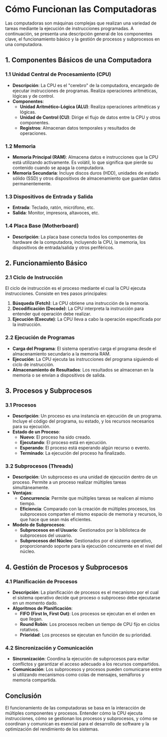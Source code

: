 # Cómo Funcionan las Computadoras

Las computadoras son máquinas complejas que realizan una variedad de tareas mediante la ejecución de instrucciones programadas. A continuación, se presenta una descripción general de los componentes clave, el funcionamiento básico y la gestión de procesos y subprocesos en una computadora.

## 1. Componentes Básicos de una Computadora

### 1.1 Unidad Central de Procesamiento (CPU)

- **Descripción**: La CPU es el "cerebro" de la computadora, encargado de ejecutar instrucciones de programas. Realiza operaciones aritméticas, lógicas y de control.
- **Componentes**:
  - **Unidad Aritmético-Lógica (ALU)**: Realiza operaciones aritméticas y lógicas.
  - **Unidad de Control (CU)**: Dirige el flujo de datos entre la CPU y otros componentes.
  - **Registros**: Almacenan datos temporales y resultados de operaciones.

### 1.2 Memoria

- **Memoria Principal (RAM)**: Almacena datos e instrucciones que la CPU está utilizando activamente. Es volátil, lo que significa que pierde su contenido cuando se apaga la computadora.
- **Memoria Secundaria**: Incluye discos duros (HDD), unidades de estado sólido (SSD) y otros dispositivos de almacenamiento que guardan datos permanentemente.

### 1.3 Dispositivos de Entrada y Salida

- **Entrada**: Teclado, ratón, micrófono, etc.
- **Salida**: Monitor, impresora, altavoces, etc.

### 1.4 Placa Base (Motherboard)

- **Descripción**: La placa base conecta todos los componentes de hardware de la computadora, incluyendo la CPU, la memoria, los dispositivos de entrada/salida y otros periféricos.

## 2. Funcionamiento Básico

### 2.1 Ciclo de Instrucción

El ciclo de instrucción es el proceso mediante el cual la CPU ejecuta instrucciones. Consiste en tres pasos principales:

1. **Búsqueda (Fetch)**: La CPU obtiene una instrucción de la memoria.
2. **Decodificación (Decode)**: La CPU interpreta la instrucción para entender qué operación debe realizar.
3. **Ejecución (Execute)**: La CPU lleva a cabo la operación especificada por la instrucción.

### 2.2 Ejecución de Programas

- **Carga del Programa**: El sistema operativo carga el programa desde el almacenamiento secundario a la memoria RAM.
- **Ejecución**: La CPU ejecuta las instrucciones del programa siguiendo el ciclo de instrucción.
- **Almacenamiento de Resultados**: Los resultados se almacenan en la memoria o se envían a dispositivos de salida.

## 3. Procesos y Subprocesos

### 3.1 Procesos

- **Descripción**: Un proceso es una instancia en ejecución de un programa. Incluye el código del programa, su estado, y los recursos necesarios para su ejecución.
- **Estado de un Proceso**:
  - **Nuevo**: El proceso ha sido creado.
  - **Ejecutando**: El proceso está en ejecución.
  - **Esperando**: El proceso está esperando algún recurso o evento.
  - **Terminado**: La ejecución del proceso ha finalizado.

### 3.2 Subprocesos (Threads)

- **Descripción**: Un subproceso es una unidad de ejecución dentro de un proceso. Permite a un proceso realizar múltiples tareas simultáneamente.
- **Ventajas**:
  - **Concurrencia**: Permite que múltiples tareas se realicen al mismo tiempo.
  - **Eficiencia**: Comparado con la creación de múltiples procesos, los subprocesos comparten el mismo espacio de memoria y recursos, lo que hace que sean más eficientes.
- **Modelo de Subprocesos**:
  - **Subprocesos en el Usuario**: Gestionados por la biblioteca de subprocesos del usuario.
  - **Subprocesos del Núcleo**: Gestionados por el sistema operativo, proporcionando soporte para la ejecución concurrente en el nivel del núcleo.

## 4. Gestión de Procesos y Subprocesos

### 4.1 Planificación de Procesos

- **Descripción**: La planificación de procesos es el mecanismo por el cual el sistema operativo decide qué proceso o subproceso debe ejecutarse en un momento dado.
- **Algoritmos de Planificación**:
  - **FIFO (First In, First Out)**: Los procesos se ejecutan en el orden en que llegan.
  - **Round Robin**: Los procesos reciben un tiempo de CPU fijo en ciclos rotativos.
  - **Prioridad**: Los procesos se ejecutan en función de su prioridad.

### 4.2 Sincronización y Comunicación

- **Sincronización**: Coordina la ejecución de subprocesos para evitar conflictos y garantizar el acceso adecuado a los recursos compartidos.
- **Comunicación**: Los subprocesos y procesos pueden comunicarse entre sí utilizando mecanismos como colas de mensajes, semáforos y memoria compartida.

## Conclusión

El funcionamiento de las computadoras se basa en la interacción de múltiples componentes y procesos. Entender cómo la CPU ejecuta instrucciones, cómo se gestionan los procesos y subprocesos, y cómo se coordinan y comunican es esencial para el desarrollo de software y la optimización del rendimiento de los sistemas.
